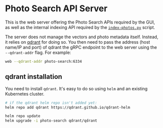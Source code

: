 # Photo Search API Server

This is the web server offering the Photo Search APIs required by the GUI, as
well as the internal indexing API required by the
[`index-photos.py`](/embeddings/index-photos.py) script.

The server does not manage the vectors and photo metadata itself. Instead, it
relies on [qdrant](https://qdrant.tech) for doing so. You then need to pass
the address (host name/IP and port) of qdrant the gRPC endpoint to the web
server using the `--qdrant-addr` flag. For example:

```bash
web --qdrant-addr photo-search:6334
```

## qdrant installation

You need to install `qdrant`. It's easy to do so using `helm` and an existing
Kubernetes cluster.

```bash
# if the qdrant helm repo isn't added yet:
helm repo add qdrant https://qdrant.github.io/qdrant-helm

helm repo update
helm upgrade -i photo-search qdrant/qdrant
```
